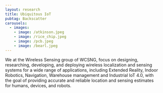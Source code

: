 ```yaml
---
layout: research
title: Ubiquitous IoT
pubtag: Backscatter
carousels:
  - images:
    - image: /atkinson.jpeg
    - image: /rice_chip.jpeg
    - image: /pcb.jpeg
    - image: /bearl.jpeg
---
```


We at the Wireless Sensing group of WCSNG, focus on designing, researching, developing, and deploying wireless localization and sensing systems for a wide range of applications, including Extended Reality, Indoor Robotics, Navigation, Warehouse management and Industrial IoT 4.0, with the goal of providing accurate and reliable location and sensing estimates for humans, devices, and robots.
